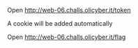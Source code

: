 Open http://web-06.challs.olicyber.it/token

A cookie will be added automatically

Open http://web-06.challs.olicyber.it/flag